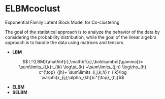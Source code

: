 # ELBMcoclust
Exponential Family Latent Block Model for Co-clustering

The goal of the statistical approach is to analyze the behavior of the data by considering the probability distribution, 
while the goal of the linear algebra approach is to handle the data using matrices and tensors.

-  **LBM**
```math
		L^{LBM}(\mathbf{r},\mathbf{c},\boldsymbol{\gamma})= \sum\limits_{i,k}r_{ik} \log\pi_{k} +\sum\limits_{j,h}  \log\rho_{h} c^{\top}_{jh}+
		\sum\limits_{i,j,k,h} r_{ik}\log \varphi(x_{ij};\alpha_{kh})c^{\top}_{hj}
```
-  **ELBM**
-  **SELBM**
